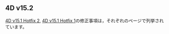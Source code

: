 4D v15.2
---

[4D v15.1 Hotfix 2](https://github.com/4D-JP/release-notes/blob/master/v15/15.1/hf2/README.md), [4D v15.1 Hotfix 1](https://github.com/4D-JP/release-notes/blob/master/v15/15.1/hf1/README.md)の修正事項は，それぞれのページで列挙されています。

